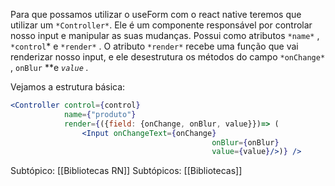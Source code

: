 Para que possamos utilizar o useForm com o react native teremos que utilizar um `*Controller*`. Ele é um componente responsável por controlar nosso input e manipular as suas mudanças. Possui como atributos `*name*` , `*control`* e `*render*` . O atributo `*render*` recebe uma função que vai renderizar nosso input, e ele desestrutura os métodos do campo `*onChange*` , `onBlur` **e _`value` ._

Vejamos a estrutura básica:

```jsx
<Controller control={control}
            name={"produto"}
            render={({field: {onChange, onBlur, value}})=> (
                <Input onChangeText={onChange}
											 onBlur={onBlur}
											 value={value}/>)} /> 
```


Subtópico: [[Bibliotecas RN]]
Subtópicos: [[Bibliotecas]]
